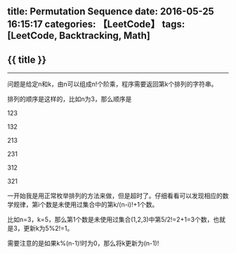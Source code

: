 title: Permutation Sequence
date: 2016-05-25 16:15:17
categories: 【LeetCode】
tags: [LeetCode, Backtracking, Math]
---
## {{ title }} ##

---

问题是给定n和k，由n可以组成n!个阶乘，程序需要返回第k个排列的字符串。

排列的顺序是这样的，比如n为3，那么顺序是

123

132

213

231

312

321

一开始我是用正常枚举排列的方法来做，但是超时了。仔细看看可以发现相应的数学规律，第i个数是未使用过集合中的第k/(n-i)!+1个数。

比如n=3，k=5，那么第1个数是未使用过集合(1,2,3)中第5/2!=2+1=3个数，也就是3，更新k为5%2!=1。

需要注意的是如果k%(n-1)!时为0，那么将k更新为(n-1)!